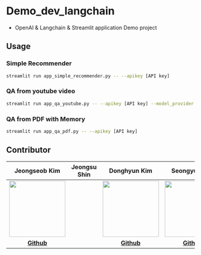 # Demo_dev_langchain

- OpenAI & Langchain & Streamlit application Demo project

## Usage

### Simple Recommender
```bash
streamlit run app_simple_recommender.py -- --apikey [API key]
```

### QA from youtube video
```bash
streamlit run app_qa_youtube.py -- --apikey [API key] --model_provider [Model provider: {'OpenAI', 'HF'}]
```

### QA from PDF with Memory
```bash
streamlit run app_qa_pdf.py -- --apikey [API key]
```

## Contributor 

| Jeongseob Kim | Jeongsu Shin | Donghyun Kim | Seongyun Kim | Suyeon Choi |
|:---:|:---:|:---:|:---:|:---:|
| <img src="https://avatars.githubusercontent.com/u/63832233?v=4" width=150px> |              |   <img src="https://avatars.githubusercontent.com/u/86586602?v=4" width=150px>           |  <img src="https://avatars.githubusercontent.com/u/114287759?v=4" width=150px>            |             |
| **[Github](https://github.com/jskim0406)** |              |   **[Github](https://github.com/KNUAI)**           |  **[Github](https://github.com/SeongYun1)**      |             |


